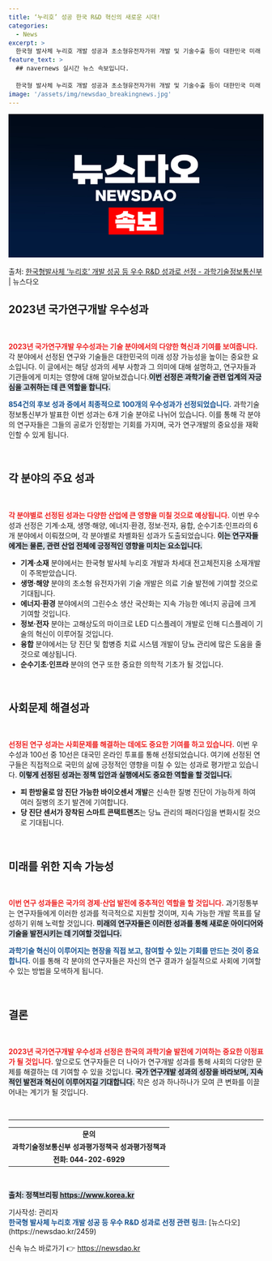 ```yaml
---
title: ‘누리호’ 성공 한국 R&D 혁신의 새로운 시대!
categories:
  - News
excerpt: >
  한국형 발사체 누리호 개발 성공과 초소형유전자가위 개발 및 기술수출 등이 대한민국 미래 성장에 기여할 우수 …
feature_text: >
  ## navernews 실시간 뉴스 속보입니다.

  한국형 발사체 누리호 개발 성공과 초소형유전자가위 개발 및 기술수출 등이 대한민국 미래 성장에 기여할 우수 …
image: '/assets/img/newsdao_breakingnews.jpg'
---
```


![뉴스다오 속보](/assets/img/newsdao_breakingnews.jpg)

<p>출처: <a href="https://newsdao.kr/2459" rel="dofollow">한국형발사체 ‘누리호’ 개발 성공 등 우수 R&D 성과로 선정 - 과학기술정보통신부</a> | 뉴스다오</p>

<h2 data-ke-size="size26">2023년 국가연구개발 우수성과</h2>

<p data-ke-size="size16">&nbsp;</p>

<b><span style="color: #ee2323;">2023년 국가연구개발 우수성과는 기술 분야에서의 다양한 혁신과 기여를 보여줍니다.</span></b> 각 분야에서 선정된 연구와 기술들은 대한민국의 미래 성장 가능성을 높이는 중요한 요소입니다. 이 글에서는 해당 성과의 세부 사항과 그 의미에 대해 설명하고, 연구자들과 기관들에게 미치는 영향에 대해 알아보겠습니다.<b><span style="background-color: #21538527;">이번 선정은 과학기술 관련 업계의 자긍심을 고취하는 데 큰 역할을 합니다.</span></b> 

<b><span style="color: #1a5490;">854건의 후보 성과 중에서 최종적으로 100개의 우수성과가 선정되었습니다.</span></b> 과학기술정보통신부가 발표한 이번 성과는 6개 기술 분야로 나뉘어 있습니다. 이를 통해 각 분야의 연구자들은 그들의 공로가 인정받는 기회를 가지며, 국가 연구개발의 중요성을 재확인할 수 있게 됩니다. 

<p data-ke-size="size16">&nbsp;</p>

<h2 data-ke-size="size26">각 분야의 주요 성과</h2>

<p data-ke-size="size16">&nbsp;</p>

<b><span style="color: #ee2323;">각 분야별로 선정된 성과는 다양한 산업에 큰 영향을 미칠 것으로 예상됩니다.</span></b> 이번 우수성과 선정은 기계·소재, 생명·해양, 에너지·환경, 정보·전자, 융합, 순수기초·인프라의 6개 분야에서 이뤄졌으며, 각 분야별로 차별화된 성과가 도출되었습니다. <b><span style="background-color: #21538527;">이는 연구자들에게는 물론, 관련 산업 전체에 긍정적인 영향을 미치는 요소입니다.</span></b>

<ul>
    <li><b>기계·소재</b> 분야에서는 한국형 발사체 누리호 개발과 차세대 전고체전지용 소재개발이 주목받았습니다.</li>
    <li><b>생명·해양</b> 분야의 초소형 유전자가위 기술 개발은 의료 기술 발전에 기여할 것으로 기대됩니다.</li>
    <li><b>에너지·환경</b> 분야에서의 그린수소 생산 국산화는 지속 가능한 에너지 공급에 크게 기여할 것입니다.</li>
    <li><b>정보·전자</b> 분야는 고해상도의 마이크로 LED 디스플레이 개발로 인해 디스플레이 기술의 혁신이 이루어질 것입니다.</li>
    <li><b>융합</b> 분야에서는 당 진단 및 합병증 치료 시스템 개발이 당뇨 관리에 많은 도움을 줄 것으로 예상됩니다.</li>
    <li><b>순수기초·인프라</b> 분야의 연구 또한 중요한 의학적 기초가 될 것입니다.</li>
</ul>

<p data-ke-size="size16">&nbsp;</p>

<h2 data-ke-size="size26">사회문제 해결성과</h2>

<p data-ke-size="size16">&nbsp;</p>

<b><span style="color: #ee2323;">선정된 연구 성과는 사회문제를 해결하는 데에도 중요한 기여를 하고 있습니다.</span></b> 이번 우수성과 100선 중 10선은 대국민 온라인 투표를 통해 선정되었습니다. 여기에 선정된 연구들은 직접적으로 국민의 삶에 긍정적인 영향을 미칠 수 있는 성과로 평가받고 있습니다. <b><span style="background-color: #21538527;">이렇게 선정된 성과는 정책 입안과 실행에서도 중요한 역할을 할 것입니다.</span></b>

<ul>
    <li><b>피 한방울로 암 진단 가능한 바이오센서 개발</b>은 신속한 질병 진단이 가능하게 하여 여러 질병의 조기 발견에 기여합니다.</li>
    <li><b>당 진단 센서가 장착된 스마트 콘택트렌즈</b>는 당뇨 관리의 패러다임을 변화시킬 것으로 기대됩니다.</li>
</ul>

<p data-ke-size="size16">&nbsp;</p>

<h2 data-ke-size="size26">미래를 위한 지속 가능성</h2>

<p data-ke-size="size16">&nbsp;</p>

<b><span style="color: #ee2323;">이번 연구 성과들은 국가의 경제·산업 발전에 중추적인 역할을 할 것입니다.</span></b> 과기정통부는 연구자들에게 이러한 성과를 적극적으로 지원할 것이며, 지속 가능한 개발 목표를 달성하기 위해 노력할 것입니다. <b><span style="background-color: #21538527;">미래의 연구자들은 이러한 성과를 통해 새로운 아이디어와 기술을 발전시키는 데 기여할 것입니다.</span></b> 

<b><span style="color: #1a5490;">과학기술 혁신이 이루어지는 현장을 직접 보고, 참여할 수 있는 기회를 만드는 것이 중요합니다.</span></b> 이를 통해 각 분야의 연구자들은 자신의 연구 결과가 실질적으로 사회에 기여할 수 있는 방법을 모색하게 됩니다.

<p data-ke-size="size16">&nbsp;</p>

<h2 data-ke-size="size26">결론</h2>

<p data-ke-size="size16">&nbsp;</p>

<b><span style="color: #ee2323;">2023년 국가연구개발 우수성과 선정은 한국의 과학기술 발전에 기여하는 중요한 이정표가 될 것입니다.</span></b> 앞으로도 연구자들은 더 나아가 연구개발 성과를 통해 사회의 다양한 문제를 해결하는 데 기여할 수 있을 것입니다. <b><span style="background-color: #21538527;">국가 연구개발 성과의 성장을 바라보며, 지속적인 발전과 혁신이 이루어지길 기대합니다.</span></b> 작은 성과 하나하나가 모여 큰 변화를 이끌어내는 계기가 될 것입니다.

<p data-ke-size="size16">&nbsp;</p>

<hr>

<table>
    <tr>
        <td style="text-align: center; height: 17px;"><b>문의</b></td>
    </tr>
    <tr>
        <td style="text-align: center; height: 17px;"><b>과학기술정보통신부 성과평가정책국 성과평가정책과</b></td>
    </tr>
    <tr>
        <td style="text-align: center; height: 17px;"><b>전화: 044-202-6929</b></td>
    </tr>
</table> 

<p data-ke-size="size16">&nbsp;</p>

<b><span style="background-color: #21538527;">출처: 정책브리핑 https://www.korea.kr</span></b>
<article>기사작성: 관리자</article>
<b><span style="color: #1a5490;">한국형 발사체 누리호 개발 성공 등 우수 R&D 성과로 선정 관련 링크:</span></b> [뉴스다오](https://newsdao.kr/2459) 

신속 뉴스 바로가기 👉 <a href="https://newsdao.kr" rel="dofollow">https://newsdao.kr</a>



